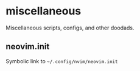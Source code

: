 # miscellaneous
Miscellaneous scripts, configs, and other doodads.

## neovim.init
Symbolic link to `~/.config/nvim/neovim.init`
